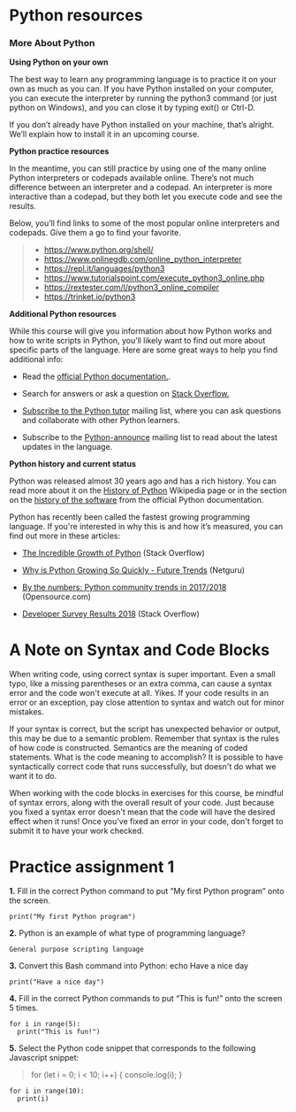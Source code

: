 # Python resources

### More About Python

**Using Python on your own**

The best way to learn any programming language is to practice it on your own as much as you can. If you have Python installed on your computer, you can execute the interpreter by running the python3 command (or just python on Windows), and you can close it by typing exit() or Ctrl-D.

If you don’t already have Python installed on your machine, that’s alright. We’ll explain how to install it in an upcoming course.

**Python practice resources**

In the meantime, you can still practice by using one of the many online Python interpreters or codepads available online. There’s not much difference between an interpreter and a codepad. An interpreter is more interactive than a codepad, but they both let you execute code and see the results.

Below, you’ll find links to some of the most popular online interpreters and codepads. Give them a go to find your favorite.

> - https://www.python.org/shell/
> - https://www.onlinegdb.com/online_python_interpreter
> - https://repl.it/languages/python3
> - https://www.tutorialspoint.com/execute_python3_online.php
> - https://rextester.com/l/python3_online_compiler
> - https://trinket.io/python3

**Additional Python resources**

While this course will give you information about how Python works and how to write scripts in Python, you’ll likely want to find out more about specific parts of the language. Here are some great ways to help you find additional info: 

- Read the <a href="https://docs.python.org/3/">official Python documentation.</a>.

- Search for answers or ask a question on <a href="https://stackoverflow.com/">Stack Overflow. 

- Subscribe to the <a href="https://mail.python.org/mailman/listinfo/tutor">Python tutor</a> mailing list, where you can ask questions and collaborate with other Python learners.

- Subscribe to the <a href="https://mail.python.org/mailman3/lists/python-announce-list.python.org/">Python-announce</a> mailing list to read about the latest updates in the language.

**Python history and current status**

Python was released almost 30 years ago and has a rich history. You can read more about it on the <a href="https://en.wikipedia.org/wiki/History_of_Python">History of Python</a> Wikipedia page or in the section on the <a href="https://docs.python.org/3.0/license.html">history of the software</a> from the official Python documentation.

Python has recently been called the fastest growing programming language. If you're interested in why this is and how it’s measured, you can find out more in these articles:

- <a href="https://stackoverflow.blog/2017/09/06/incredible-growth-python/">The Incredible Growth of Python</a> (Stack Overflow)

- <a href="https://www.netguru.com/blog/future-of-python">Why is Python Growing So Quickly - Future Trends</a> (Netguru)

- <a href="https://opensource.com/article/18/5/numbers-python-community-trends">By the numbers: Python community trends in 2017/2018</a> (Opensource.com)

- <a href="https://insights.stackoverflow.com/survey/2018#technology">Developer Survey Results 2018</a> (Stack Overflow)

# A Note on Syntax and Code Blocks

When writing code, using correct syntax is super important. Even a small typo, like a missing parentheses or an extra comma, can cause a syntax error and the code won't execute at all. Yikes. If your code results in an error or an exception, pay close attention to syntax and watch out for minor mistakes.

If your syntax is correct, but the script has unexpected behavior or output, this may be due to a semantic problem. Remember that syntax is the rules of how code is constructed. Semantics are the meaning of coded statements. What is the code meaning to accomplish? It is possible to have syntactically correct code that runs successfully, but doesn't do what we want it to do.

When working with the code blocks in exercises for this course, be mindful of syntax errors, along with the overall result of your code. Just because you fixed a syntax error doesn't mean that the code will have the desired effect when it runs! Once you’ve fixed an error in your code, don't forget to submit it to have your work checked.

# Practice assignment 1
**1.** Fill in the correct Python command to put “My first Python program” onto the screen.
```
print("My first Python program")
```
**2.** Python is an example of what type of programming language?
```
General purpose scripting language 
```
**3.** Convert this Bash command into Python: echo Have a nice day
```
print("Have a nice day")
```
**4.** Fill in the correct Python commands to put “This is fun!” onto the screen 5 times. 
```
for i in range(5):
  print("This is fun!")
```
**5.** Select the Python code snippet that corresponds to the following Javascript snippet:

> for (let i = 0; i < 10; i++) {
        console.log(i);
    }

```
for i in range(10):
  print(i)

```
